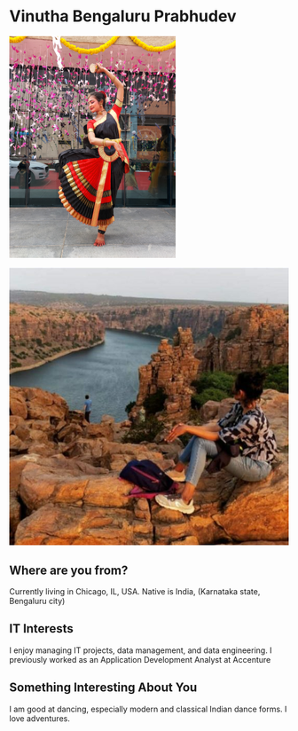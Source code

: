# Vinutha Bengaluru Prabhudev

![My Passion1](./Images/MyPassion1.png "My Passion1") 

![travel](./Images/travel.jpg "travel")

## Where are you from?
Currently living in Chicago, IL, USA. Native is India, (Karnataka state, Bengaluru city)


## IT Interests
I enjoy managing IT projects, data management, and data engineering. I previously worked as an Application Development Analyst at Accenture
## Something Interesting About You
I am good at dancing, especially modern and classical Indian dance forms. I love adventures.
